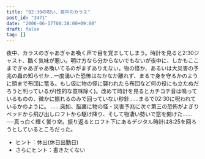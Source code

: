 ```yaml
---
title: "02:30の呪い、夜中のカラス"
post_id: "3471"
date: "2006-06-17T08:38:00+09:00"
draft: false
tag: []
---
```



夜中、カラスのぎゃあぎゃあ喚く声で目を覚ましてしまう。時計を見ると2:30ジャスト、酷く気味が悪い。明け方なら分からないでもないが夜中に、しかもここまでぎゃあぎゃあ喚いてるのがまずありえない。物の怪か、あるいは大災害の予兆の蟲の知らせか…一度湧いた恐怖はなかなか離れず、まるで身を守るかのように頭まで布団に篭る。もし仮に物の怪に襲われたら布団など何の役にも立たぬだろうと判っているが(性的な意味除く)。改めて時計を見るとカチコチ音は鳴っているものの、微かに振れるのみで回っていない秒針……まるで02:30に呪われているかのように。 ……突如、脳裏に物の怪・災害予兆に次ぐ第三の恐怖がよぎりベッドから飛び出しロフトから駆け降り、そして物凄い勢いで窓を開けた…… ──真っ白く輝く曇り空。振り返るとロフト下にあるデジタル時計は8:25を回ろうとしているところだった。

  * ヒント：休出(休日出勤日)
  * さらにヒント：書きたくない
